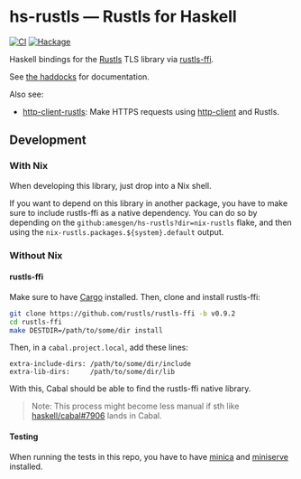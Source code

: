 # hs-rustls — Rustls for Haskell
[![CI](https://github.com/amesgen/hs-rustls/workflows/CI/badge.svg)](https://github.com/amesgen/hs-rustls/actions)
[![Hackage](https://img.shields.io/hackage/v/rustls)](https://hackage.haskell.org/package/rustls)

Haskell bindings for the [Rustls](https://github.com/rustls/rustls) TLS library via [rustls-ffi](https://github.com/rustls/rustls-ffi).

See [the haddocks](https://hackage.haskell.org/package/rustls/docs/Rustls.html) for documentation.

Also see:

 - [http-client-rustls](/http-client-rustls): Make HTTPS requests using [http-client](https://hackage.haskell.org/package/http-client) and Rustls.

## Development

### With Nix

When developing this library, just drop into a Nix shell.

If you want to depend on this library in another package, you have to make sure to include rustls-ffi as a native dependency. You can do so by depending on the `github:amesgen/hs-rustls?dir=nix-rustls` flake, and then using the `nix-rustls.packages.${system}.default` output.

### Without Nix

#### rustls-ffi

Make sure to have [Cargo](https://doc.rust-lang.org/stable/cargo/getting-started/installation.html) installed. Then, clone and install rustls-ffi:

```bash
git clone https://github.com/rustls/rustls-ffi -b v0.9.2
cd rustls-ffi
make DESTDIR=/path/to/some/dir install
```

Then, in a `cabal.project.local`, add these lines:

```cabal
extra-include-dirs: /path/to/some/dir/include
extra-lib-dirs:     /path/to/some/dir/lib
```

With this, Cabal should be able to find the rustls-ffi native library.

> Note: This process might become less manual if sth like [haskell/cabal#7906](https://github.com/haskell/cabal/issues/7906) lands in Cabal.

#### Testing

When running the tests in this repo, you have to have [minica](https://github.com/jsha/minica) and [miniserve](https://github.com/svenstaro/miniserve) installed.
